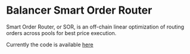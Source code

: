 # Balancer Smart Order Router

Smart Order Router, or SOR, is an off-chain linear optimization of routing orders across pools for best price execution.

Currently the code is available [here](https://github.com/balancer-labs/balancer-sor)